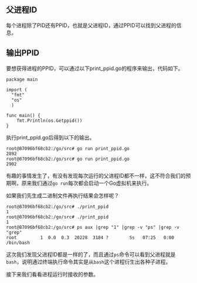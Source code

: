 
## 父进程ID

每个进程除了PID还有PPID，也就是父进程ID，通过PPID可以找到父进程的信息。

## 输出PPID

要想获得进程的PPID，可以通过以下print_ppid.go的程序来输出，代码如下。

```
package main

import (
  "fmt"
  "os"
  )

func main() {
    fmt.Println(os.Getppid())
}
```

执行print_ppid.go后得到以下的输出。

```
root@87096bf68cb2:/go/src# go run print_ppid.go
2892
root@87096bf68cb2:/go/src# go run print_ppid.go
2902
```

有趣的事情发生了，有没有发现每次运行的父进程ID都不一样，这不符合我们的预期啊，原来我们通过`go run`每次都会启动一个Go虚拟机来执行。

如果我们先生成二进制文件再执行结果会怎样呢？

```
root@87096bf68cb2:/go/src# ./print_ppid
1
root@87096bf68cb2:/go/src# ./print_ppid
1
root@87096bf68cb2:/go/src# ps aux |grep "1" |grep -v "ps" |grep -v "grep"
root         1  0.0  0.3  20228  3184 ?        Ss   07:25   0:00 /bin/bash
```

这次我们发现父进程ID都是一样的了，而且通过`ps`命令可以看到父进程就是`bash`，说明通过终端执行命令其实是从`bash`这个进程衍生出各种子进程。

接下来我们看看进程运行时接收的参数。
